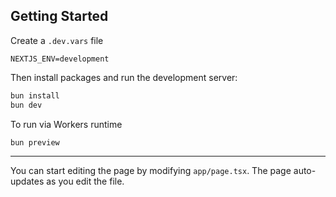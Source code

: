 ## Getting Started

Create a `.dev.vars` file
```
NEXTJS_ENV=development
```

Then install packages and run the development server:

```bash
bun install
bun dev
```

To run via Workers runtime
```bash
bun preview
```

---

You can start editing the page by modifying `app/page.tsx`. The page auto-updates as you edit the file.